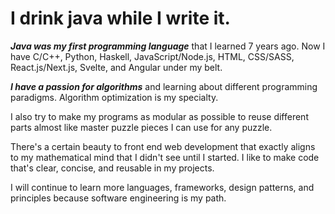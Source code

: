 
# I drink java while I write it.

***Java was my first programming language*** that I learned 7 years ago. Now I have C/C++, Python, Haskell, JavaScript/Node.js, HTML, CSS/SASS, React.js/Next.js, Svelte, and Angular under my belt.


***I have a passion for algorithms*** and learning about different programming paradigms. Algorithm optimization is my specialty.


I also try to make my programs as modular as possible to reuse different parts almost like master puzzle pieces I can use for any puzzle.

There's a certain beauty to front end web development that exactly aligns to my mathematical mind that I didn't see until I started. I like to make code that's clear, concise, and reusable in my projects.

I will continue to learn more languages, frameworks, design patterns, and principles because software engineering is my path.
